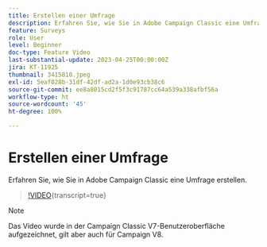 ```yaml
---
title: Erstellen einer Umfrage
description: Erfahren Sie, wie Sie in Adobe Campaign Classic eine Umfrage erstellen.
feature: Surveys
role: User
level: Beginner
doc-type: Feature Video
last-substantial-update: 2023-04-25T00:00:00Z
jira: KT-11925
thumbnail: 3415810.jpeg
exl-id: 5eaf028b-31df-42df-ad2a-1d0e93cb38c6
source-git-commit: ee8a8015cd2f5f3c91787cc64a539a338afbf56a
workflow-type: ht
source-wordcount: '45'
ht-degree: 100%

---
```


# Erstellen einer Umfrage

Erfahren Sie, wie Sie in Adobe Campaign Classic eine Umfrage erstellen.

>[!VIDEO](https://video.tv.adobe.com/v/3415810/?learn=on){transcript=true}

>[!NOTE]
>Das Video wurde in der Campaign Classic V7-Benutzeroberfläche aufgezeichnet, gilt aber auch für Campaign V8.

